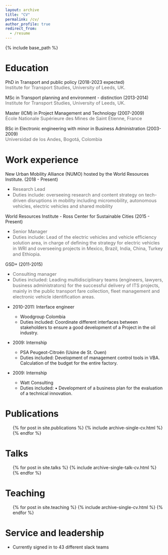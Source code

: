 ```yaml
---
layout: archive
title: "CV"
permalink: /cv/
author_profile: true
redirect_from:
  - /resume
---
```


{% include base_path %}

Education
======
<i class="fas fa-fw fa-graduation-cap"></i> PhD in Transport and public policy (2018-2023 expected)  
<SPAN STYLE="color: #696969	; font-size: 11pt">Institute for Transport Studies, University of Leeds, UK.</span>  

<i class="fas fa-fw fa-graduation-cap"></i> MSc in Transport planning and environment - distinction (2013-2014)  
  <SPAN STYLE="color: #696969	; font-size: 11pt">Institute for Transport Studies, University of Leeds, UK.</span>   
  
<i class="fas fa-fw fa-graduation-cap"></i> Master (ICM) in Project Management and Technology (2007-2009)  
  <SPAN STYLE="color: #696969	; font-size: 11pt">École Nationale Supérieure des Mines de Saint Étienne, France</span>  
  
<i class="fas fa-fw fa-graduation-cap"></i> BSc in Electronic engineering with minor in Business Administration (2003-2009)  
  <SPAN STYLE="color: #696969	; font-size: 11pt">Universidad de los Andes, Bogotá, Colombia</span> 

Work experience
======
<i class="fas fa-fw fa-briefcase"></i> New Urban Mobility Alliance (NUMO) hosted by the World Resources Institute. (2018 - Present)  
<ul><li><SPAN STYLE="color: #696969	; font-size: 11pt">Research Lead</span>  
<li><SPAN STYLE="color: #696969	; font-size: 11pt">Duties include: overseeing research and content strategy on tech-driven disruptions in mobility including micromobility, autonomous vehicles, electric vehicles and shared mobility</ul></span>  

<i class="fas fa-fw fa-briefcase"></i> World Resources Institute - Ross Center for Sustainable Cities (2015 - Present)  
  * <SPAN STYLE="color: #696969	; font-size: 11pt">Senior Manager</span>  
  * <SPAN STYLE="color: #696969	; font-size: 11pt">Duties include: Lead of the electric vehicles and vehicle efficiency solution area, in charge of defining the strategy for electric vehicles in WRI and overseeing projects in Mexico, Brazil, India, China, Turkey and Ethiopia.</span>

<i class="fas fa-fw fa-briefcase"></i> GSD+ (2011-2015)  
<ul><li><SPAN STYLE="color: #696969	; font-size: 11pt">Consulting manager</span>   
<li><SPAN STYLE="color: #696969	; font-size: 11pt">Duties included: Leading multidisciplinary teams (engineers, lawyers, business administrators) for the successful delivery of ITS projects, mainly in the public transport fare collection, fleet management and electronic vehicle identification areas.</ul></span>

* 2010-2011: Interface engineer 
  * Woodgroup Colombia
  * Duties included: Coordinate different interfaces between stakeholders to ensure a good development of a Project in the oil industry. 
  
* 2009: Internship 
  * PSA Peugeot-Citroën (Usine de St. Ouen)
  * Duties included: Development of management control tools in VBA. Calculation of the budget for the entire factory.   

* 2009: Internship 
  * Watt Consulting
  * Duties included: •	Development of a business plan for the evaluation of a technical innovation.   

Publications
======
  <ul>{% for post in site.publications %}
    {% include archive-single-cv.html %}
  {% endfor %}</ul>
  
Talks
======
  <ul>{% for post in site.talks %}
    {% include archive-single-talk-cv.html %}
  {% endfor %}</ul>
  
Teaching
======
  <ul>{% for post in site.teaching %}
    {% include archive-single-cv.html %}
  {% endfor %}</ul>
  
Service and leadership
======
* Currently signed in to 43 different slack teams

